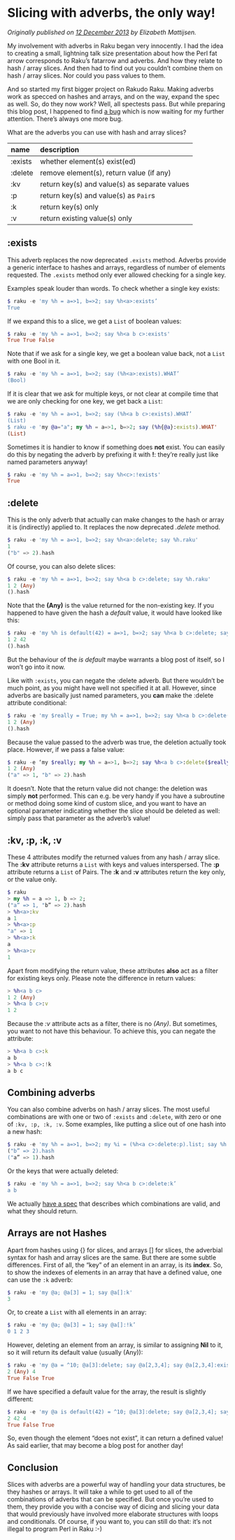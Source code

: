 # Slicing with adverbs, the only way!
    
*Originally published on [12 December 2013](https://perl6advent.wordpress.com/2013/12/12/day-12-slicing-with-adverbs-the-only-way/) by Elizabeth Mattijsen.*

My involvement with adverbs in Raku began very innocently. I had the idea to creating a small, lightning talk size presentation about how the Perl fat arrow corresponds to Raku’s fatarrow and adverbs. And how they relate to hash / array slices. And then had to find out you couldn’t combine them on hash / array slices. Nor could you pass values to them.

And so started my first bigger project on Rakudo Raku. Making adverbs work as specced on hashes and arrays, and on the way, expand the spec as well. So, do they now work? Well, all spectests pass. But while preparing this blog post, I happened to find [a bug](https://github.com/Raku/old-issue-tracker/issues/3290) which is now waiting for my further attention. There’s always one more bug.

What are the adverbs you can use with hash and array slices?

| name    | description                                   |
| :------ | :-------------------------------------------- |
| :exists | whether element(s) exist(ed)                  |
| :delete | remove element(s), return value (if any)      |
| :kv     | return key(s) and value(s) as separate values |
| :p      | return key(s) and value(s) as `Pair`s         |
| :k      | return key(s) only                            |
| :v      | return existing value(s) only                 |

## :exists

This adverb replaces the now deprecated `.exists` method.  Adverbs provide a generic interface to hashes and arrays, regardless of number of elements requested.  The `.exists` method only ever allowed checking for a single key.

Examples speak louder than words.  To check whether a single key exists:

```` raku
$ raku -e 'my %h = a=>1, b=>2; say %h<a>:exists’
True
````

If we expand this to a slice, we get a `List` of boolean values:

```` raku
$ raku -e 'my %h = a=>1, b=>2; say %h<a b c>:exists'
True True False
````

Note that if we ask for a single key, we get a boolean value back, not a `List` with one Bool in it.

```` raku
$ raku -e 'my %h = a=>1, b=>2; say (%h<a>:exists).WHAT’
(Bool)
````

If it is clear that we ask for multiple keys, or not clear at compile time that we are only checking for one key, we get back a `List`:

```` raku
$ raku -e 'my %h = a=>1, b=>2; say (%h<a b c>:exists).WHAT’
(List)
$ raku -e 'my @a="a"; my %h = a=>1, b=>2; say (%h{@a}:exists).WHAT'
(List)
````

Sometimes it is handier to know if something does **not** exist.  You can easily do this by negating the adverb by prefixing it with **!**: they’re really just like named parameters anyway!

```` raku
$ raku -e 'my %h = a=>1, b=>2; say %h<c>:!exists'
True
````

## :delete

This is the only adverb that actually can make changes to the hash or array it is (indirectly) applied to.  It replaces the now deprecated *.delete* method.

```` raku
$ raku -e 'my %h = a=>1, b=>2; say %h<a>:delete; say %h.raku'
1
("b" => 2).hash
````

Of course, you can also delete slices:

```` raku
$ raku -e 'my %h = a=>1, b=>2; say %h<a b c>:delete; say %h.raku'
1 2 (Any)
().hash
````

Note that the **(Any)** is the value returned for the non-existing key.  If you happened to have given the hash a *default* value, it would have looked like this:

```` raku
$ raku -e 'my %h is default(42) = a=>1, b=>2; say %h<a b c>:delete; say %h.raku'
1 2 42
().hash
````

But the behaviour of the *is default* maybe warrants a blog post of itself, so I won’t go into it now.

Like with `:exists`, you can negate the :delete adverb.  But there wouldn’t be much point, as you might have well not specified it at all.  However, since adverbs are basically just named parameters, you **can** make the :delete attribute conditional:

```` raku
$ raku -e 'my $really = True; my %h = a=>1, b=>2; say %h<a b c>:delete($really); say %h.raku'
1 2 (Any)
().hash
````

Because the value passed to the adverb was true, the deletion actually took place.  However, if we pass a false value:

```` raku
$ raku -e ‘my $really; my %h = a=>1, b=>2; say %h<a b c>:delete($really); say %h.raku'
1 2 (Any)
("a" => 1, "b" => 2).hash
````

It doesn’t.  Note that the return value did not change: the deletion was simply **not** performed.  This can e.g. be very handy if you have a subroutine or method doing some kind of custom slice, and you want to have an optional parameter indicating whether the slice should be deleted as well: simply pass that parameter as the adverb’s value!

## :kv, :p, :k, :v

These 4 attributes modify the returned values from any hash / array slice.  The **:kv** attribute returns a `List` with keys and values interspersed.  The **:p** attribute returns a `List` of Pairs.  The **:k** and **:v** attributes return the key only, or the value only.

```` raku
$ raku
> my %h = a => 1, b => 2;
("a” => 1, "b” => 2).hash
> %h<a>:kv
a 1
> %h<a>:p
"a" => 1
> %h<a>:k
a
> %h<a>:v
1
````

Apart from modifying the return value, these attributes **also** act as a filter for existing keys only.  Please note the difference in return values:

```` raku
> %h<a b c>
1 2 (Any)
> %h<a b c>:v
1 2
````

Because the *:v* attribute acts as a filter, there is no *(Any)*.  But sometimes, you want to not have this behaviour.  To achieve this, you can negate the attribute:

```` raku
> %h<a b c>:k
a b
> %h<a b c>:!k
a b c
````

## Combining adverbs

You can also combine adverbs on hash / array slices.  The most useful combinations are with one or two of `:exists` and `:delete`, with zero or one of `:kv, :p, :k, :v`.  Some examples, like putting a slice out of one hash into a new hash:

```` raku
$ raku -e 'my %h = a=>1, b=>2; my %i = (%h<a c>:delete:p).list; say %h.raku; say %i.raku'
("b” => 2).hash
("a” => 1).hash
````

Or the keys that were actually deleted:

```` raku
$ raku -e 'my %h = a=>1, b=>2; say %h<a b c>:delete:k’
a b
````

We actually [have a spec](http://design.raku.org/syn/S02.html#Combining_subscript_adverbs) that describes which combinations are valid, and what they should return.

## Arrays are not Hashes

Apart from hashes using {} for slices, and arrays [] for slices, the adverbial syntax for hash and array slices are the same. But there are some subtle differences.  First of all, the “key” of an element in an array, is its **index**.  So, to show the indexes of elements in an array that have a defined value, one can use the `:k` adverb:

```` raku
$ raku -e 'my @a; @a[3] = 1; say @a[]:k'
3
````

Or, to create a `List` with all elements in an array:

```` raku
$ raku -e 'my @a; @a[3] = 1; say @a[]:!k’
0 1 2 3
````

However, deleting an element from an array, is similar to assigning **Nil** to it, so it will return its default value (usually (Any)):

```` raku
$ raku -e 'my @a = ^10; @a[3]:delete; say @a[2,3,4]; say @a[2,3,4]:exists'
2 (Any) 4
True False True
````

If we have specified a default value for the array, the result is slightly different:

```` raku
$ raku -e 'my @a is default(42) = ^10; @a[3]:delete; say @a[2,3,4]; say @a[2,3,4]:exists'
2 42 4
True False True
````

So, even though the element “does not exist”, it can return a defined value!  As said earlier, that may become a blog post for another day!

## Conclusion

Slices with adverbs are a powerful way of handling your data structures, be they hashes or arrays.  It will take a while to get used to all of the combinations of adverbs that can be specified.  But once you’re used to them, they provide you with a concise way of dicing and slicing your data that would previously have involved more elaborate structures with loops and conditionals.  Of course, if you want to, you can still do that: it’s not illegal to program Perl in Raku :-)

